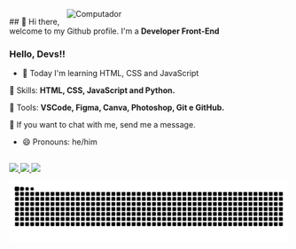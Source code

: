 <img src="https://images.pexels.com/photos/546819/pexels-photo-546819.jpeg?auto=compress&cs=tinysrgb&dpr=1&w=500" min-width="400px" max-width="400px" width="400px" align="right" alt="Computador">

<p align="left"> 
  ## 👋 Hi there, welcome to my Github profile. I'm a <strong>Developer Front-End</strong>
</p>

### Hello, Devs!!
- 🌱 Today I'm learning HTML, CSS and JavaScript


<p align="left">
  🦄 Skills: <strong>HTML, CSS, JavaScript and Python.</strong>
</p>

<p align="left">
  💼 Tools: <strong>VSCode, Figma, Canva, Photoshop, Git e GitHub.</strong>
</p>

<p align="left">
  💌 If you want to chat with me, send me a message.
</p>

- 😄 Pronouns: he/him

##

<p align="left">
  <a href="https://www.instagram.com/leonardo_developer/" target="_blank" alt="Instagram">
    <img src="https://img.shields.io/badge/-Instagram-%23E4405F?style=for-the-badge&logo=instagram&logoColor=white"/>
  </a>
  
  <a href="https://www.linkedin.com/in/leonardo-machado-87344a1ba/" target="_blank" alt="Linkedin">
    <img src="https://img.shields.io/badge/-LinkedIn-%230077B5?style=for-the-badge&logo=linkedin&logoColor=white" target="_blank"/>
  </a>
  
  <a href="https://mail.google.com/mail/u/0/#inbox" alt="Email">
    <img src="https://img.shields.io/badge/-Gmail-%23333?style=for-the-badge&logo=gmail&logoColor=white" target="_blank"/>
  </a>
</p>
  
 ![Snake animation](https://github.com/LeonardoMancilha/LeonardoMancilha/blob/output/github-contribution-grid-snake.svg)

